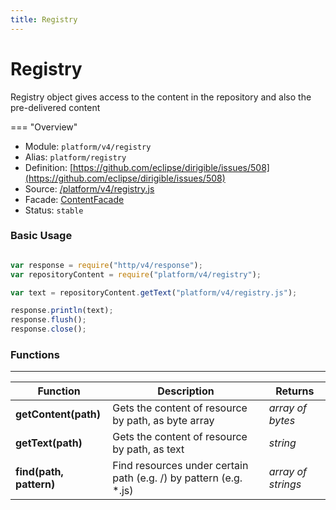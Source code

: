 ```yaml
---
title: Registry
---
```


Registry
===

Registry object gives access to the content in the repository and also the pre-delivered content

=== "Overview"
- Module: `platform/v4/registry`
- Alias: `platform/registry`
- Definition: [https://github.com/eclipse/dirigible/issues/508](https://github.com/eclipse/dirigible/issues/508)
- Source: [/platform/v4/registry.js](https://github.com/dirigiblelabs/api-platform/blob/master/platform/v4/registry.js)
- Facade: [ContentFacade](https://github.com/eclipse/dirigible/blob/master/api/api-facade/api-repository/src/main/java/org/eclipse/dirigible/api/v3/repository/ContentFacade.java)
- Status: `stable`


### Basic Usage

```javascript

var response = require("http/v4/response");
var repositoryContent = require("platform/v4/registry");

var text = repositoryContent.getText("platform/v4/registry.js");

response.println(text);
response.flush();
response.close();

```

### Functions

---

Function     | Description | Returns
------------ | ----------- | --------
**getContent(path)**   | Gets the content of resource by path, as byte array | *array of bytes*
**getText(path)**   | Gets the content of resource by path, as text | *string*
**find(path, pattern)**   | Find resources under certain path (e.g. /) by pattern (e.g. *.js) | *array of strings*

